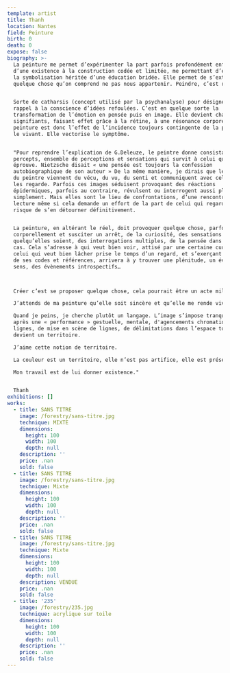 ```yaml
---
template: artist
title: Thanh
location: Nantes
field: Peinture
birth: 0
death: 0
expose: false
biography: >-
  La peinture me permet d’expérimenter la part parfois profondément enfouie
  d’une existence à la construction codée et limitée, me permettant d’échapper à
  la symbolisation héritée d’une éducation bridée. Elle permet de s’extirper de
  quelque chose qu’on comprend ne pas nous appartenir. Peindre, c’est résister.


  Sorte de catharsis (concept utilisé par la psychanalyse) pour désigner le
  rappel à la conscience d’idées refoulées. C’est en quelque sorte la
  transformation de l’émotion en pensée puis en image. Elle devient chaîne de
  signifiants, faisant effet grâce à la rétine, à une résonance corporelle. La
  peinture est donc l’effet de l’incidence toujours contingente de la pensée sur
  le vivant. Elle vectorise le symptôme.


  "Pour reprendre l’explication de G.Deleuze, le peintre donne consistance aux
  percepts, ensemble de perceptions et sensations qui survit à celui qui les
  éprouve. Nietzsche disait « une pensée est toujours la confession
  autobiographique de son auteur » De la même manière, je dirais que les images
  du peintre viennent du vécu, du vu, du senti et communiquent avec celui qui
  les regarde. Parfois ces images séduisent provoquant des réactions
  épidermiques, parfois au contraire, révulsent ou interrogent aussi plus
  simplement. Mais elles sont le lieu de confrontations, d’une rencontre, d’une
  lecture même si cela demande un effort de la part de celui qui regarde, au
  risque de s’en détourner définitivement. 


  La peinture, en altérant le réel, doit provoquer quelque chose, parfois même
  corporellement et susciter un arrêt, de la curiosité, des sensations
  quelqu’elles soient, des interrogations multiples, de la pensée dans tous les
  cas. Cela s’adresse à qui veut bien voir, attisé par une certaine curiosité. A
  celui qui veut bien lâcher prise le temps d’un regard, et s’exerçant à sortir
  de ses codes et références, arrivera à y trouver une plénitude, un éveil des
  sens, des évènements introspectifs…



  Créer c’est se proposer quelque chose, cela pourrait être un acte militant.

  J’attends de ma peinture qu’elle soit sincère et qu’elle me rende vivante. 

  Quand je peins, je cherche plutôt un langage. L’image s’impose tranquillement
  après une « performance » gestuelle, mentale, d'agencements chromatiques, de
  lignes, de mise en scène de lignes, de délimitations dans l’espace toile qui
  devient un territoire.

  J’aime cette notion de territoire.

  La couleur est un territoire, elle n’est pas artifice, elle est présence.

  Mon travail est de lui donner existence."


  Thanh
exhibitions: []
works:
  - title: SANS TITRE
    image: /forestry/sans-titre.jpg
    technique: MIXTE
    dimensions:
      height: 100
      width: 100
      depth: null
    description: ''
    price: .nan
    sold: false
  - title: SANS TITRE
    image: /forestry/sans-titre.jpg
    technique: Mixte
    dimensions:
      height: 100
      width: 100
      depth: null
    description: ''
    price: .nan
    sold: false
  - title: SANS TITRE
    image: /forestry/sans-titre.jpg
    technique: Mixte
    dimensions:
      height: 100
      width: 100
      depth: null
    description: VENDUE
    price: .nan
    sold: false
  - title: '235'
    image: /forestry/235.jpg
    technique: acrylique sur toile
    dimensions:
      height: 100
      width: 100
      depth: null
    description: ''
    price: .nan
    sold: false
---
```


